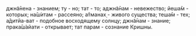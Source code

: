джн̃а̄нена - знанием; ту - но; тат - то; аджн̃а̄нам - невежество; йеша̄м - которых; на̄ш́итам - рассеяно; а̄тманах̣ - живого существа; теша̄м - тех; а̄дитйа-ват - подобное восходящему солнцу; джн̃а̄нам - знание; прака̄ш́айати - открывает; тат парам - сознание Кришны.
